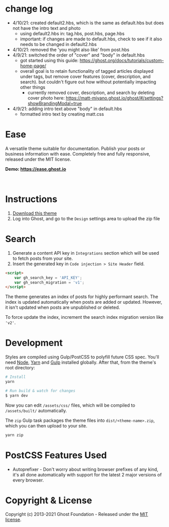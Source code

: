 # change log
- 4/10/21: created default2.hbs, which is the same as default.hbs but does not have the intro text and photo
    - using default2.hbs in: tag.hbs, post.hbs, page.hbs
    - important: if changes are made to default.hbs, check to see if it also needs to be changed in default2.hbs
- 4/10/21: removed the 'you might also like' from post.hbs
- 4/9/21: switched the order of "cover" and "body" in default.hbs
    - got started using this guide: https://ghost.org/docs/tutorials/custom-home-page/
    - overall goal is to retain functionality of tagged articles displayed under tags, but remove cover features (cover, description, and search). but couldn't figure out how without potentially impacting other things
        - currently removed cover, description, and search by deleting cover photo here: https://matt-miyano.ghost.io/ghost/#/settings?showBrandingModal=true
- 4/9/21: adding intro text above "body" in default.hbs    
    - formatted intro text by creating matt.css


# Ease

A versatile theme suitable for documentation. Publish your posts or business information with ease. Completely free and fully responsive, released under the MIT license.

**Demo: https://ease.ghost.io**

&nbsp;

# Instructions

1. [Download this theme](https://github.com/TryGhost/Ease/archive/master.zip)
2. Log into Ghost, and go to the `Design` settings area to upload the zip file

# Search

1. Generate a content API key in `Integrations` section which will be used to fetch posts from your site.
2. Insert the generated key in `Code injection > Site Header` field.

```html
<script>
    var gh_search_key = 'API_KEY';
    var gh_search_migration = 'v1';
</script>
```

The theme generates an index of posts for highly performant search. The index is updated automatically when posts are added or updated. However, it isn't updated when posts are unpublished or deleted.

To force update the index, increment the search index migration version like `'v2'`.

# Development

Styles are compiled using Gulp/PostCSS to polyfill future CSS spec. You'll need [Node](https://nodejs.org/), [Yarn](https://yarnpkg.com/) and [Gulp](https://gulpjs.com) installed globally. After that, from the theme's root directory:

```bash
# Install
yarn

# Run build & watch for changes
$ yarn dev
```

Now you can edit `/assets/css/` files, which will be compiled to `/assets/built/` automatically.

The `zip` Gulp task packages the theme files into `dist/<theme-name>.zip`, which you can then upload to your site.

```bash
yarn zip
```

# PostCSS Features Used

- Autoprefixer - Don't worry about writing browser prefixes of any kind, it's all done automatically with support for the latest 2 major versions of every browser.

# Copyright & License

Copyright (c) 2013-2021 Ghost Foundation - Released under the [MIT license](LICENSE).

